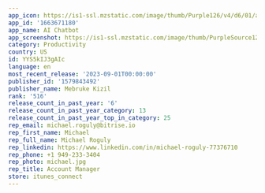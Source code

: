 ```yaml
---
app_icon: https://is1-ssl.mzstatic.com/image/thumb/Purple126/v4/d6/01/ae/d601ae62-0469-612a-dbbe-8358994b18f8/AppIcon-0-1x_U007epad-0-85-220.png/1024x1024bb.png
app_id: '1663671180'
app_name: AI Chatbot
app_screenshot: https://is1-ssl.mzstatic.com/image/thumb/PurpleSource126/v4/48/20/e0/4820e00a-1def-3029-1d26-10ee4a69636f/a77f7f13-253e-4471-a36d-68ea1def563c_iPhoneX_1.png/1242x2688bb.png
category: Productivity
country: US
id: YYS5kIJ3gAIc
language: en
most_recent_release: '2023-09-01T00:00:00'
publisher_id: '1579843492'
publisher_name: Mebruke Kizil
rank: '516'
release_count_in_past_year: '6'
release_count_in_past_year_category: 13
release_count_in_past_year_top_in_category: 25
rep_email: michael.roguly@bitrise.io
rep_first_name: Michael
rep_full_name: Michael Roguly
rep_linkedin: https://www.linkedin.com/in/michael-roguly-77376710
rep_phone: +1 949-233-3404
rep_photo: michael.jpg
rep_title: Account Manager
store: itunes_connect
---
```

